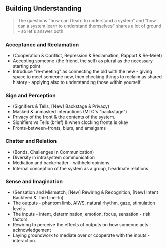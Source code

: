 ## Building Understanding
> The questions "how can I learn to understand a system" and "how can a system learn to understand themselves" shares a lot of ground - so let's answer both. 

### Acceptance and Reclamation
- (Cooperation & Conflict, Repression & Reclamation, Rapport & Re-Meet)
- Accepting someone (the friend, the self) as plural as the necessary starting point
- Introduce "re-meeting" as connecting the old with the new - giving space to meet someone new, then checking things to reclaim as shared history - applying also to understanding those within yourself.

### Sign and Perception
- (Signifiers & Tells, [New] Backstage & Privacy)
- Masked & unmasked interactions (MTO's "backstage")
- Privacy of the front & the contents of the system.
- Signifiers vs Tells (brief) & when clocking fronts is okay
- Fronts-between-fronts, blurs, and amalgams

### Chatter and Relation
- (Bonds, Challenges In Communication)
- Diversity in intrasystem communication
- Mediation and backchatter - withheld opinions
- Internal conception of the system as a group, headmate relations

### Sense and Imagination
- (Sensation and Mismatch, [New] Rewiring & Recognition, [New] Intent Backfeed & The Line-In)
- The outputs - phantom limb, AIWS, natural rhythm, gaze, stimulation levels.
- The inputs - intent, determination, emotion, focus, sensation - risk factors.
- Rewiring to perceive the effects of outputs on how someone acts - acknowledgement
- Laying groundwork to mediate over or cooperate with the inputs - interaction.